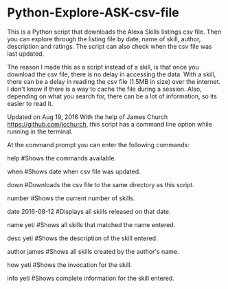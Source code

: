 # Python-Explore-ASK-csv-file

This is a Python script that downloads the Alexa Skills listings csv file.  Then you can explore through the listing file by date, name of skill, author, description and ratings.  The script can also check when the csv file was last updated.

The reason I made this as a script instead of a skill, is that once you download the csv file, there is no delay in accessing the data.  With a skill, there can be a delay in reading the csv file (1.5MB in size) over the internet.  I don't know if there is a way to cache the file during a session.  Also, depending on what you search for, there can be a lot of information, so its easier to read it.

Updated on Aug 19, 2016
With the help of James Church https://github.com/jcchurch, this script has a command line option while running in the terminal.

At the command prompt you can enter the following commands:

help #Shows the commands available.

when #Shows date when csv file was updated.

down #Downloads the csv file to the same directory as this script.

number #Shows the current number of skills.

date 2016-08-12 #Displays all skills released on that date.

name yeti #Shows all skills that matched the name entered.

desc yeti #Shows the description of the skill entered.

author james #Shows all skills created by the author's name.

how yeti #Shows the invocation for the skill.

info yeti #Shows complete information for the skill entered.


